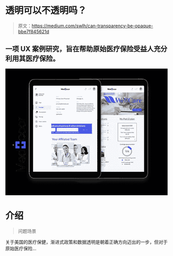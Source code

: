 # 透明可以不透明吗？

> 原文：<https://medium.com/swlh/can-transparency-be-opaque-bbe7f845621d>

## 一项 UX 案例研究，旨在帮助原始医疗保险受益人充分利用其医疗保险。

![](img/3682c35848c0e1de5677c2776260608e.png)

# 介绍

> 问题场景

关于美国的医疗保健，渐进式政策和数据透明是朝着正确方向迈出的一步，但对于原始医疗保险…